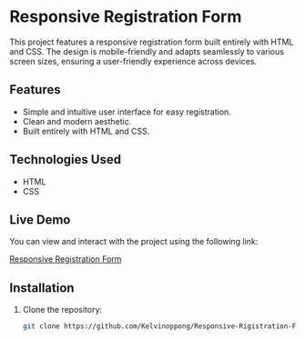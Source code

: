 # Responsive Registration Form

This project features a responsive registration form built entirely with HTML and CSS. The design is mobile-friendly and adapts seamlessly to various screen sizes, ensuring a user-friendly experience across devices.

## Features

- Simple and intuitive user interface for easy registration.
- Clean and modern aesthetic.
- Built entirely with HTML and CSS.

## Technologies Used

- HTML
- CSS

## Live Demo

You can view and interact with the project using the following link:

[Responsive Registration Form](https://kelvinoppong.github.io/Responsive-Rigistration-Form/)

## Installation

1. Clone the repository:

   ```bash
   git clone https://github.com/Kelvinoppong/Responsive-Rigistration-Form.git

